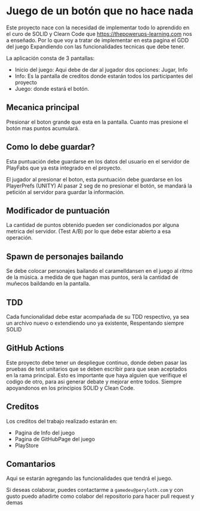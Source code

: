 # Juego de un botón que no hace nada

Este proyecto nace con la necesidad de implementar todo lo aprendido en el curo de SOLID y Clearn Code que https://thepowerups-learning.com nos a enseñado.
Por lo que voy a tratar de implementar en esta pagina el GDD del juego
Expandiendo con las funcionalidades tecnicas que debe tener.

La aplicación consta de 3 pantallas:
- Inicio del juego: Aqui debe de dar al jugador dos opciones: Jugar, Info
- Info: Es la pantalla de creditos donde estarán todos los participantes del proyecto
- Juego: donde estará el botón.

## Mecanica principal

Presionar el boton grande que esta en la pantalla.
Cuanto mas presione el botón mas puntos acumulará.

## Como lo debe guardar?

Esta puntuación debe guardarse en los datos del usuario en el servidor de PlayFabs que ya esta integrado en el proyecto.

El jugador al presionar el boton, esta puntuación debe guardarse en los PlayerPrefs (UNITY)
Al pasar 2 seg de no presionar el botón, se mandará la petición al servidor para guardar la información.

## Modificador de puntuación

La cantidad de puntos obtenido pueden ser condicionados por alguna metrica del servidor. (Test A/B)
por lo que debe estar abierto a esa operación.

## Spawn de personajes bailando

Se debe colocar personajes bailando el caramelldansen en el juego al ritmo de la música. a medida de que hagan mas puntos, será la cantidad de muñecos baildando en la pantalla.

## TDD

Cada funcionalidad debe estar acompañada de su TDD respectivo, ya sea un archivo nuevo o extendiendo uno ya existente, Respentando siempre SOLID

## GitHub Actions

Este proyecto debe tener un despliegue continuo, donde deben pasar las pruebas de test unitarios que se deben escribir para que sean aceptados en la rama principal.
Esto es importante que haya alguien que verifique el codigo de otro, para asi generar debate y mejorar entre todos. Siempre apoyandonos en los principios SOLID y Clean Code.

## Creditos

Los creditos del trabajo realizado estarán en:
- Pagina de Info del juego
- Pagina de GitHubPage del juego
- PlayStore

## Comantarios

Aqui se estarán agregando las funcionalidades que tendrá el juego.

Si deseas colaborar, puedes contactarme a `gamedev@peryloth.com` y con gusto puedo añadirte como colabor del repositorio para hacer pull request y demas
